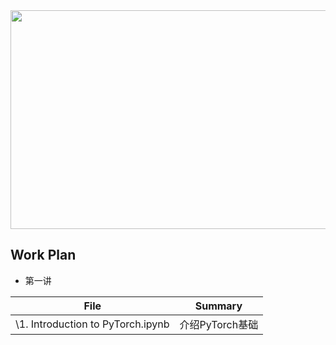 <div align=center><img width="650" height="350" src="https://github.com/zheng992328/PyTorch_Tutorial/blob/master/figs/pytorch.png"/></div>
 
## Work Plan
* 第一讲

File | Summary
:-: | ------  
\1. Introduction to PyTorch.ipynb | 介绍PyTorch基础
